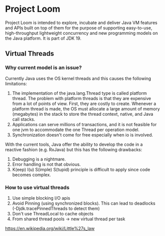 # Project Loom

Project Loom is intended to explore, incubate and deliver Java VM features and APIs built on top of them for the purpose
of supporting easy-to-use, high-throughput lightweight concurrency and new programming models on the Java platform.
It is part of JDK 19.

## Virtual Threads

### Why current model is an issue?

Currently Java uses the OS kernel threads and this causes the following limitations:
1. The implementation of the java.lang.Thread type is called platform thread. The problem with platform threads is that
   they are expensive from a lot of points of view. First, they are costly to create. Whenever a platform thread is
   made, the OS must allocate a large amount of memory (megabytes) in the stack to store the thread context, native, and
   Java call stacks.
2. Applications can serve millions of transactions, and it is not feasible for one jvm to accommodate the one Thread per
   operation model.
3. Synchronization doesn't come for free especially when io is involved.

With the current tools, Java offer the ability to develop the code in a reactive fashion (e.g. RxJava) but this has the
following drawbacks:
1. Debugging is a nightmare.
2. Error handling is not that obvious.
3. K(eep) I(u) S(imple) S(tupid) principle is difficult to apply since code becomes complex.

### How to use virtual threads
1. Use simple blocking I/O apis
2. Avoid Pinning (using synchronized blocks). This can lead to deadlocks (-Djdk.tracePinnedThreads to detect them)
3. Don't use ThreadLocal to cache objects
4. From shared thread pools -> new virtual thread per task

https://en.wikipedia.org/wiki/Little%27s_law